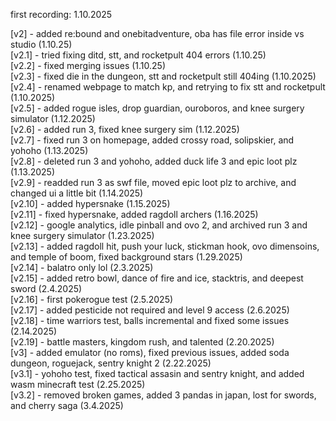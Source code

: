 first recording: 1.10.2025  
  
[v2] - added re:bound and onebitadventure, oba has file error inside vs studio (1.10.25)  
[v2.1] - tried fixing ditd, stt, and rocketpult 404 errors (1.10.25)  
[v2.2] - fixed merging issues (1.10.25)  
[v2.3] - fixed die in the dungeon, stt and rocketpult still 404ing  (1.10.2025)  
[v2.4] - renamed webpage to match kp, and retrying to fix stt and rocketpult (1.10.2025)  
[v2.5] - added rogue isles, drop guardian, ouroboros, and knee surgery simulator (1.12.2025)  
[v2.6] - added run 3, fixed knee surgery sim (1.12.2025)  
[v2.7] - fixed run 3 on homepage, added crossy road, solipskier, and yohoho (1.13.2025)  
[v2.8] - deleted run 3 and yohoho, added duck life 3 and epic loot plz (1.13.2025)  
[v2.9] - readded run 3 as swf file, moved epic loot plz to archive, and changed ui a little bit (1.14.2025)  
[v2.10] - added hypersnake (1.15.2025)  
[v2.11] - fixed hypersnake, added ragdoll archers (1.16.2025)  
[v2.12] - google analytics, idle pinball and ovo 2, and archived run 3 and knee surgery simulator (1.23.2025)  
[v2.13] - added ragdoll hit, push your luck, stickman hook, ovo dimensoins, and temple of boom, fixed background stars (1.29.2025)  
[v2.14] - balatro only lol (2.3.2025)  
[v2.15] - added retro bowl, dance of fire and ice, stacktris, and deepest sword (2.4.2025)  
[v2.16] - first pokerogue test (2.5.2025)  
[v2.17] - added pesticide not required and level 9 access (2.6.2025)  
[v2.18] - time warriors test, balls incremental and fixed some issues (2.14.2025)  
[v2.19] - battle masters, kingdom rush, and talented (2.20.2025)  
[v3] - added emulator (no roms), fixed previous issues, added soda dungeon, roguejack, sentry knight 2 (2.22.2025)  
[v3.1] - yohoho test, fixed tactical assasin and sentry knight, and added wasm minecraft test (2.25.2025)   
[v3.2] - removed broken games, added 3 pandas in japan, lost for swords, and cherry saga (3.4.2025)